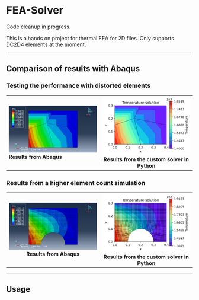 # FEA-Solver

Code cleanup in progress.

This is a hands on project for thermal FEA for 2D files. Only supports DC2D4 elements at the moment.

---

## Comparison of results with Abaqus

### Testing the performance with distorted elements
<table>
  <tr>
    <td align="bottom-center">
      <img src="Images/distort_abaq.png" width="380"><br>
      <b>Results from Abaqus</b>
    </td>
    <td align="center">
      <img src="Images/distort_py.png" width="380"><br>
      <b>Results from the custom solver in Python</b>
    </td>
  </tr>
</table>


### Results from a higher element count simulation
<table>
  <tr>
    <td align="center">
      <img src="Images/notched_abaq.png" width="380"><br>
      <b>Results from Abaqus</b>
    </td>
    <td align="center">
      <img src="Images/notched_py.png" width="380"><br>
      <b>Results from the custom solver in Python</b>
    </td>
  </tr>
</table>

---

## Usage


